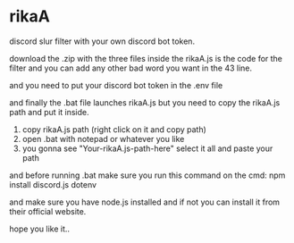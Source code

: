 # rikaA
discord slur filter with your own discord bot token.

download the .zip with the three files inside
the rikaA.js is the code for the filter and you can add any other bad word you want in the 43 line.

and you need to put your discord bot token in the .env file

and finally the .bat file launches rikaA.js but you need to copy the rikaA.js path and put it inside.

1. copy rikaA.js path (right click on it and copy path)
2. open .bat with notepad or whatever you like 
3. you gonna see "Your-rikaA.js-path-here" select it all and paste your path

and before running .bat make sure you run this command on the cmd:
npm install discord.js dotenv

and make sure you have node.js installed and if not you can install it from their official website.

hope you like it..
